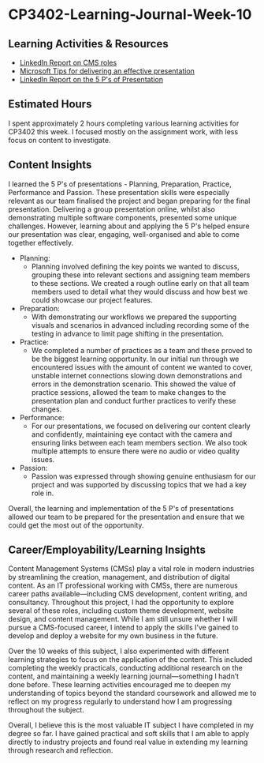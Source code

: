 # CP3402-Learning-Journal-Week-10

## Learning Activities & Resources
* [LinkedIn Report on CMS roles](https://www.linkedin.com/advice/1/what-most-common-cms-career-paths-skills-content-creation)
* [Microsoft Tips for delivering an effective presentation](https://support.microsoft.com/en-au/office/tips-for-creating-and-delivering-an-effective-presentation-f43156b0-20d2-4c51-8345-0c337cefb88b)
* [LinkedIn Report on the 5 P's of Presentation](https://www.linkedin.com/pulse/5-ps-presentation-improve-your-skills-vegora-technologies-6yttc/)

## Estimated Hours
I spent approximately 2 hours completing various learning activities for CP3402 this week. I focused mostly on the assignment work, with less focus on content to investigate.

## Content Insights
I learned the 5 P's of presentations - Planning, Preparation, Practice, Performance and Passion. These presentation skills were especially relevant as our team finalised the project and began preparing for the final presentation. Delivering a group presentation online, whilst also demonstrating multiple software components, presented some unique challenges. However, learning about and applying the 5 P's helped ensure our presentation was clear, engaging, well-organised and able to come together effectively. 

* Planning:
    * Planning involved defining the key points we wanted to discuss, grouping these into relevant sections and assigning team members to these sections. We created a rough outline early on that all team members used to detail what they would discuss and how best we could showcase our project features. 
* Preparation:
    * With demonstrating our workflows we prepared the supporting visuals and scenarios in advanced including recording some of the testing in advance to limit page shifting in the presentation.
* Practice:
    * We completed a number of practices as a team and these proved to be the biggest learning opportunity. In our initial run through we encountered issues with the amount of content we wanted to cover, unstable internet connections slowing down demonstrations and errors in the demonstration scenario. This showed the value of practice sessions, allowed the team to make changes to the presentation plan and conduct further practices to verify these changes.
* Performance:
    * For our presentations, we focused on delivering our content clearly and confidently, maintaining eye contact with the camera and ensuring links between each team members section. We also took multiple attempts to ensure there were no audio or video quality issues.
* Passion:
    * Passion was expressed through showing genuine enthusiasm for our project and was supported by discussing topics that we had a key role in. 

Overall, the learning and implementation of the 5 P's of presentations allowed our team to be prepared for the presentation and ensure that we could get the most out of the opportunity. 

## Career/Employability/Learning Insights
Content Management Systems (CMSs) play a vital role in modern industries by streamlining the creation, management, and distribution of digital content. As an IT professional working with CMSs, there are numerous career paths available—including CMS development, content writing, and consultancy. Throughout this project, I had the opportunity to explore several of these roles, including custom theme development, website design, and content management. While I am still unsure whether I will pursue a CMS-focused career, I intend to apply the skills I’ve gained to develop and deploy a website for my own business in the future. 

Over the 10 weeks of this subject, I also experimented with different learning strategies to focus on the application of the content. This included completing the weekly practicals, conducting additional research on the content, and maintaining a weekly learning journal—something I hadn’t done before. These learning activities encouraged me to deepen my understanding of topics beyond the standard coursework and allowed me to reflect on my progress regularly to understand how I am progressing throughout the subject.

Overall, I believe this is the most valuable IT subject I have completed in my degree so far. I have gained practical and soft skills that I am able to apply directly to industry projects and found real value in extending my learning through research and reflection.
